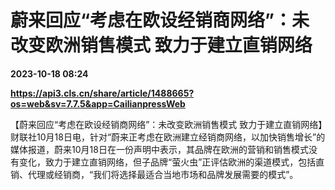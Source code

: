 # 蔚来回应“考虑在欧设经销商网络”：未改变欧洲销售模式 致力于建立直销网络

**2023-10-18 08:24**

**https://api3.cls.cn/share/article/1488665?os=web&sv=7.7.5&app=CailianpressWeb**

【蔚来回应“考虑在欧设经销商网络”：未改变欧洲销售模式 致力于建立直销网络】财联社10月18日电，针对“蔚来正考虑在欧洲建立经销商网络，以加快销售增长”的媒体报道，蔚来10月18日在一份声明中表示，其品牌在欧洲的营销和销售模式没有变化，致力于建立直销网络，但子品牌“萤火虫”正评估欧洲的渠道模式，包括直销、代理或经销商，“我们将选择最适合当地市场和品牌发展需要的模式”。